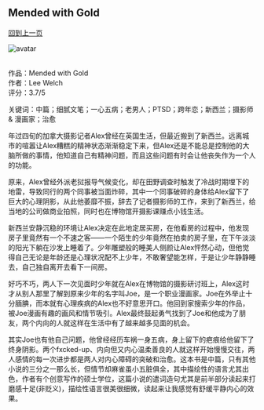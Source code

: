 ## Mended with Gold
[回到上一页](https://boheme13.github.io/books/)  &nbsp;&nbsp;

![avatar](https://m.media-amazon.com/images/I/51EmjVSkIEL.jpg)
<br>
<br>

<!-- 
romance: True
-->

作品：Mended with Gold<br>
作者：Lee Welch<br>
评分：3.7/5<br>

关键词：中篇；细腻文笔；一心五病；老男人；PTSD；跨年恋；新西兰；摄影师 & 漫画家；治愈

年过四旬的加拿大摄影记者Alex曾经在英国生活，但最近搬到了新西兰。远离城市的喧嚣让Alex糟糕的精神状态渐渐稳定下来，但Alex还是不能总是控制他的大脑所做的事情，他知道自己有精神问题，而且这些问题有时会让他丧失作为一个人的功能。

原来，Alex曾经外派老挝报导气候变化，却在田野调查时触发了冷战时期埋下的地雷，导致同行的两个同事被当面炸碎，其中一个同事破碎的身体给Alex留下了巨大的心理阴影，从此他萎靡不振，辞去了记者摄影师的工作，来到了新西兰，给当地的公司做商业拍照，同时也在博物馆开摄影课赚点小钱生活。

新西兰安静沉稳的环境让Alex决定在此地定居买房，在他看房的过程中，他发现房子里竟然有一个不速之客——一个陌生的少年竟然在拍卖的房子里，在下午淡淡的阳光下躺在沙发上睡着了。少年雕塑般的睡美人侧颜让Alex怦然心动，但他觉得自己无论是年龄还是心理状况配不上少年，不敢奢望能怎样，于是让少年静静睡去，自己独自离开去看下一间房。

好巧不巧，两人下一次见面时少年就在Alex在博物馆的摄影研讨班上，Alex这时才从别人那里了解到原来少年的名字叫Joe，是一个职业漫画家。Joe在外举止十分腼腆，而本就有心理疾病的Alex也不好意思开口。他回到家搜索少年的作品，被Joe漫画有趣的画风和情节吸引。Alex最终鼓起勇气找到了Joe和他成为了朋友，两个内向的人就这样在生活中有了越来越多见面的机会。

其实Joe也有他自己问题，他曾经经历车祸一身五病，身上留下的疤痕给他留下了终身阴影。两个fxcked-up、内向但又内心温柔善良的人就这样开始慢慢交往，两人感情的每一次进步都是两人对内心障碍的突破和治愈。这本书是中篇，只有其他小说的三分之一那么长，但情节却麻雀虽小五脏俱全，其中描绘性的语言尤其出色，作者有个创意写作的硕士学位，这篇小说的遣词造句尤其是前半部分读起来打磨感十足(非贬义)，描绘性语言很美很细微，读起来让我感觉有舒缓平静内心的效果。